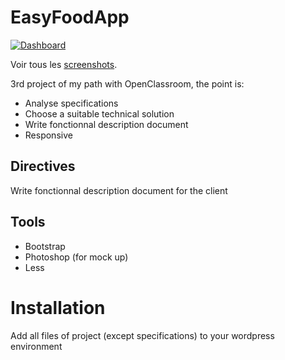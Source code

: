 # EasyFoodApp

[![Dashboard](docs/screenshots/Homepage.png)](docs/screenshots/Homepage.png)

Voir tous les [screenshots](docs/screenshots.md).

3rd project of my path with OpenClassroom, the point is:
- Analyse specifications
- Choose a suitable technical solution
- Write fonctionnal description document
- Responsive

## Directives
Write fonctionnal description document for the client

## Tools
- Bootstrap
- Photoshop (for mock up)
- Less

# Installation


Add all files of project (except specifications) to your wordpress environment


